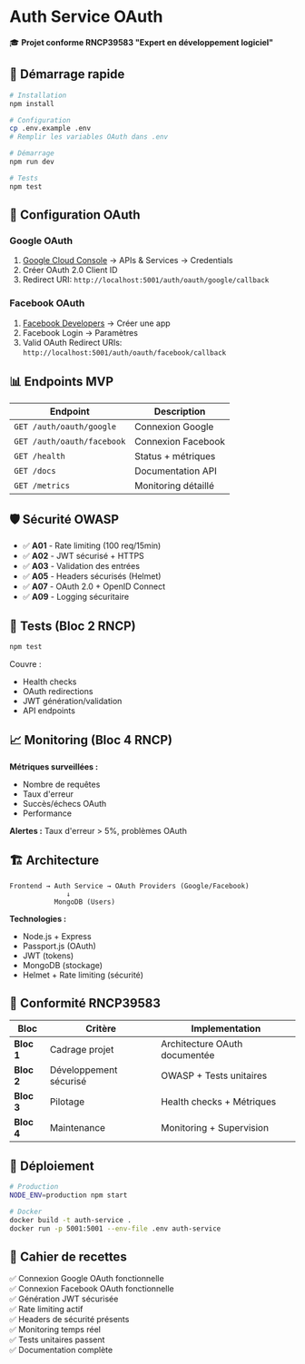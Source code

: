 # Auth Service OAuth

🎓 **Projet conforme RNCP39583 "Expert en développement logiciel"**

## 🚀 Démarrage rapide

```bash
# Installation
npm install

# Configuration
cp .env.example .env
# Remplir les variables OAuth dans .env

# Démarrage
npm run dev

# Tests
npm test
```

## 🔧 Configuration OAuth

### Google OAuth
1. [Google Cloud Console](https://console.cloud.google.com/) → APIs & Services → Credentials
2. Créer OAuth 2.0 Client ID
3. Redirect URI: `http://localhost:5001/auth/oauth/google/callback`

### Facebook OAuth  
1. [Facebook Developers](https://developers.facebook.com/) → Créer une app
2. Facebook Login → Paramètres
3. Valid OAuth Redirect URIs: `http://localhost:5001/auth/oauth/facebook/callback`

## 📊 Endpoints MVP

| Endpoint | Description |
|----------|-------------|
| `GET /auth/oauth/google` | Connexion Google |
| `GET /auth/oauth/facebook` | Connexion Facebook |
| `GET /health` | Status + métriques |
| `GET /docs` | Documentation API |
| `GET /metrics` | Monitoring détaillé |

## 🛡️ Sécurité OWASP

- ✅ **A01** - Rate limiting (100 req/15min)
- ✅ **A02** - JWT sécurisé + HTTPS
- ✅ **A03** - Validation des entrées
- ✅ **A05** - Headers sécurisés (Helmet)
- ✅ **A07** - OAuth 2.0 + OpenID Connect
- ✅ **A09** - Logging sécuritaire

## 🧪 Tests (Bloc 2 RNCP)

```bash
npm test
```

Couvre :
- Health checks
- OAuth redirections  
- JWT génération/validation
- API endpoints

## 📈 Monitoring (Bloc 4 RNCP)

**Métriques surveillées :**
- Nombre de requêtes
- Taux d'erreur
- Succès/échecs OAuth
- Performance

**Alertes :** Taux d'erreur > 5%, problèmes OAuth

## 🏗️ Architecture

```
Frontend → Auth Service → OAuth Providers (Google/Facebook)
              ↓
           MongoDB (Users)
```

**Technologies :**
- Node.js + Express
- Passport.js (OAuth)
- JWT (tokens)
- MongoDB (stockage)
- Helmet + Rate limiting (sécurité)

## 🎯 Conformité RNCP39583

| Bloc | Critère | Implementation |
|------|---------|----------------|
| **Bloc 1** | Cadrage projet | Architecture OAuth documentée |
| **Bloc 2** | Développement sécurisé | OWASP + Tests unitaires |
| **Bloc 3** | Pilotage | Health checks + Métriques |
| **Bloc 4** | Maintenance | Monitoring + Supervision |

## 🔄 Déploiement

```bash
# Production
NODE_ENV=production npm start

# Docker
docker build -t auth-service .
docker run -p 5001:5001 --env-file .env auth-service
```

## 📝 Cahier de recettes

✅ Connexion Google OAuth fonctionnelle  
✅ Connexion Facebook OAuth fonctionnelle  
✅ Génération JWT sécurisée  
✅ Rate limiting actif  
✅ Headers de sécurité présents  
✅ Monitoring temps réel  
✅ Tests unitaires passent  
✅ Documentation complète  